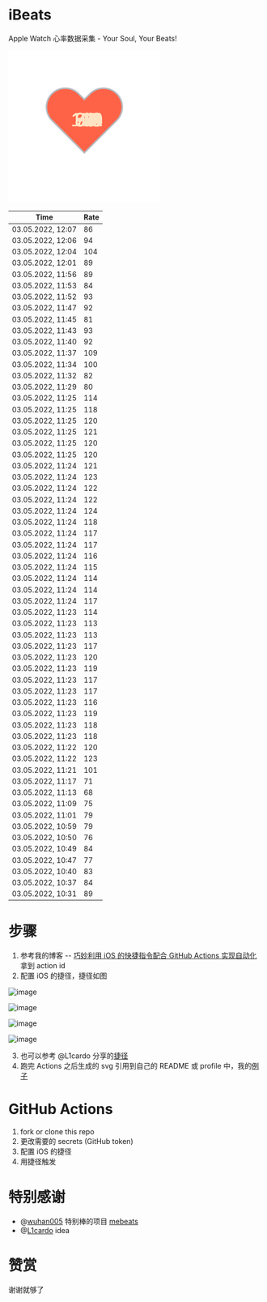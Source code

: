 # iBeats
Apple Watch 心率数据采集 - Your Soul, Your Beats!

![](./files/heart.svg)

<!--START_SECTION:my_heart_rate-->
| Time | Rate | 
 | ---- | ---- | 
| 03.05.2022, 12:07 | 86 |
| 03.05.2022, 12:06 | 94 |
| 03.05.2022, 12:04 | 104 |
| 03.05.2022, 12:01 | 89 |
| 03.05.2022, 11:56 | 89 |
| 03.05.2022, 11:53 | 84 |
| 03.05.2022, 11:52 | 93 |
| 03.05.2022, 11:47 | 92 |
| 03.05.2022, 11:45 | 81 |
| 03.05.2022, 11:43 | 93 |
| 03.05.2022, 11:40 | 92 |
| 03.05.2022, 11:37 | 109 |
| 03.05.2022, 11:34 | 100 |
| 03.05.2022, 11:32 | 82 |
| 03.05.2022, 11:29 | 80 |
| 03.05.2022, 11:25 | 114 |
| 03.05.2022, 11:25 | 118 |
| 03.05.2022, 11:25 | 120 |
| 03.05.2022, 11:25 | 121 |
| 03.05.2022, 11:25 | 120 |
| 03.05.2022, 11:25 | 120 |
| 03.05.2022, 11:24 | 121 |
| 03.05.2022, 11:24 | 123 |
| 03.05.2022, 11:24 | 122 |
| 03.05.2022, 11:24 | 122 |
| 03.05.2022, 11:24 | 124 |
| 03.05.2022, 11:24 | 118 |
| 03.05.2022, 11:24 | 117 |
| 03.05.2022, 11:24 | 117 |
| 03.05.2022, 11:24 | 116 |
| 03.05.2022, 11:24 | 115 |
| 03.05.2022, 11:24 | 114 |
| 03.05.2022, 11:24 | 114 |
| 03.05.2022, 11:24 | 117 |
| 03.05.2022, 11:23 | 114 |
| 03.05.2022, 11:23 | 113 |
| 03.05.2022, 11:23 | 113 |
| 03.05.2022, 11:23 | 117 |
| 03.05.2022, 11:23 | 120 |
| 03.05.2022, 11:23 | 119 |
| 03.05.2022, 11:23 | 117 |
| 03.05.2022, 11:23 | 117 |
| 03.05.2022, 11:23 | 116 |
| 03.05.2022, 11:23 | 119 |
| 03.05.2022, 11:23 | 118 |
| 03.05.2022, 11:23 | 118 |
| 03.05.2022, 11:22 | 120 |
| 03.05.2022, 11:22 | 123 |
| 03.05.2022, 11:21 | 101 |
| 03.05.2022, 11:17 | 71 |
| 03.05.2022, 11:13 | 68 |
| 03.05.2022, 11:09 | 75 |
| 03.05.2022, 11:01 | 79 |
| 03.05.2022, 10:59 | 79 |
| 03.05.2022, 10:50 | 76 |
| 03.05.2022, 10:49 | 84 |
| 03.05.2022, 10:47 | 77 |
| 03.05.2022, 10:40 | 83 |
| 03.05.2022, 10:37 | 84 |
| 03.05.2022, 10:31 | 89 |

<!--END_SECTION:my_heart_rate-->

# 步骤
1. 参考我的博客 -- [巧妙利用 iOS 的快捷指令配合 GitHub Actions 实现自动化](https://github.com/yihong0618/gitblog/issues/198) 拿到 action id
2. 配置 iOS 的捷径，捷径如图

![image](https://user-images.githubusercontent.com/15976103/122154218-0db0b480-ce97-11eb-93bb-5aec07c558dc.png)

![image](https://user-images.githubusercontent.com/15976103/122154236-186b4980-ce97-11eb-8e4b-70551a0391ae.png)

![image](https://user-images.githubusercontent.com/15976103/122154268-2d47dd00-ce97-11eb-902e-3acf292265a9.png)

![image](https://user-images.githubusercontent.com/15976103/122174055-fa144680-ceb4-11eb-9be2-3eb83cd516f7.png)

3. 也可以参考 @L1cardo 分享的[捷径](https://www.icloud.com/shortcuts/6ab6047b459c41ad822ad6b94b1c03d4)
4. 跑完 Actions 之后生成的 svg 引用到自己的 README 或 profile 中，我的[例子](https://github.com/yihong0618) 

# GitHub Actions

1. fork or clone this repo
2. 更改需要的 secrets (GitHub token)
3. 配置 iOS 的捷径
4. 用捷径触发

# 特别感谢
- @[wuhan005](https://github.com/wuhan005) 特别棒的项目 [mebeats](https://github.com/wuhan005/mebeats)
- @[L1cardo](https://github.com/L1cardo) idea

# 赞赏
谢谢就够了
